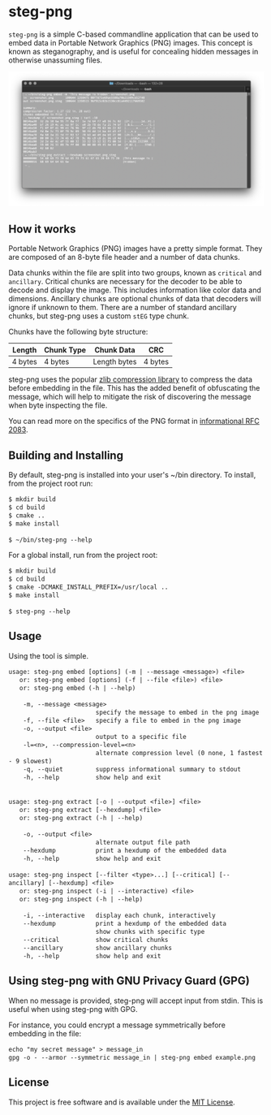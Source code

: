 # steg-png
`steg-png` is a simple C-based commandline application that can be used to embed data in Portable Network Graphics (PNG) images. This concept is known as steganography, and is useful for concealing hidden messages in otherwise unassuming files.

![](screenshot.png)

## How it works
Portable Network Graphics (PNG) images have a pretty simple format. They are composed of an 8-byte file header and a number of data chunks.

Data chunks within the file are split into two groups, known as `critical` and `ancillary`. Critical chunks are necessary for the decoder to be able to decode and display the image. This includes information like color data and dimensions. Ancillary chunks are optional chunks of data that decoders will ignore if unknown to them. There are a number of standard ancillary chunks, but steg-png uses a custom `stEG` type chunk.

Chunks have the following byte structure:

| Length  | Chunk Type | Chunk Data   | CRC     |
|---------|------------|--------------|---------|
| 4 bytes | 4 bytes    | Length bytes | 4 bytes |

steg-png uses the popular [zlib compression library](https://github.com/madler/zlib) to compress the data before embedding in the file. This has the added benefit of obfuscating the message, which will help to mitigate the risk of discovering the message when byte inspecting the file.

You can read more on the specifics of the PNG format in [informational RFC 2083](https://tools.ietf.org/html/rfc2083).

## Building and Installing
By default, steg-png is installed into your user's ~/bin directory. To install, from the project root run:
```
$ mkdir build
$ cd build
$ cmake ..
$ make install

$ ~/bin/steg-png --help
```

For a global install, run from the project root:
```
$ mkdir build
$ cd build
$ cmake -DCMAKE_INSTALL_PREFIX=/usr/local ..
$ make install

$ steg-png --help
```

## Usage
Using the tool is simple.

```
usage: steg-png embed [options] (-m | --message <message>) <file>
   or: steg-png embed [options] (-f | --file <file>) <file>
   or: steg-png embed (-h | --help)

    -m, --message <message>
                        specify the message to embed in the png image
    -f, --file <file>   specify a file to embed in the png image
    -o, --output <file>
                        output to a specific file
    -l=<n>, --compression-level=<n>
                        alternate compression level (0 none, 1 fastest - 9 slowest)
    -q, --quiet         suppress informational summary to stdout
    -h, --help          show help and exit


usage: steg-png extract [-o | --output <file>] <file>
   or: steg-png extract [--hexdump] <file>
   or: steg-png extract (-h | --help)

    -o, --output <file>
                        alternate output file path
    --hexdump           print a hexdump of the embedded data
    -h, --help          show help and exit

usage: steg-png inspect [--filter <type>...] [--critical] [--ancillary] [--hexdump] <file>
   or: steg-png inspect (-i | --interactive) <file>
   or: steg-png inspect (-h | --help)

    -i, --interactive   display each chunk, interactively
    --hexdump           print a hexdump of the embedded data
                        show chunks with specific type
    --critical          show critical chunks
    --ancillary         show ancillary chunks
    -h, --help          show help and exit
```

## Using steg-png with GNU Privacy Guard (GPG)
When no message is provided, steg-png will accept input from stdin. This is useful when using steg-png with GPG.

For instance, you could encrypt a message symmetrically before embedding in the file:
```
echo "my secret message" > message_in
gpg -o - --armor --symmetric message_in | steg-png embed example.png
```

## License
This project is free software and is available under the [MIT License](https://opensource.org/licenses/MIT).
